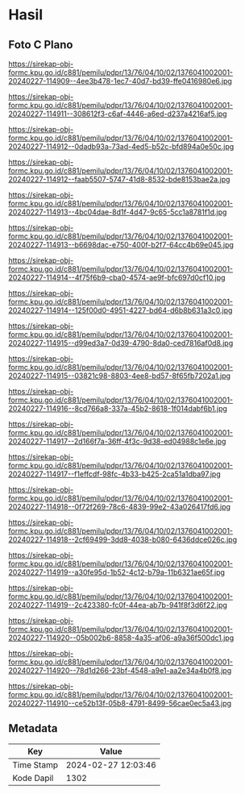 # Hasil

## Foto C Plano

https://sirekap-obj-formc.kpu.go.id/c881/pemilu/pdpr/13/76/04/10/02/1376041002001-20240227-114909--4ee3b478-1ec7-40d7-bd39-ffe0416980e6.jpg

https://sirekap-obj-formc.kpu.go.id/c881/pemilu/pdpr/13/76/04/10/02/1376041002001-20240227-114911--308612f3-c6af-4446-a6ed-d237a4216af5.jpg

https://sirekap-obj-formc.kpu.go.id/c881/pemilu/pdpr/13/76/04/10/02/1376041002001-20240227-114912--0dadb93a-73ad-4ed5-b52c-bfd894a0e50c.jpg

https://sirekap-obj-formc.kpu.go.id/c881/pemilu/pdpr/13/76/04/10/02/1376041002001-20240227-114912--faab5507-5747-41d8-8532-bde8153bae2a.jpg

https://sirekap-obj-formc.kpu.go.id/c881/pemilu/pdpr/13/76/04/10/02/1376041002001-20240227-114913--4bc04dae-8d1f-4d47-9c65-5cc1a8781f1d.jpg

https://sirekap-obj-formc.kpu.go.id/c881/pemilu/pdpr/13/76/04/10/02/1376041002001-20240227-114913--b6698dac-e750-400f-b2f7-64cc4b69e045.jpg

https://sirekap-obj-formc.kpu.go.id/c881/pemilu/pdpr/13/76/04/10/02/1376041002001-20240227-114914--4f75f6b9-cba0-4574-ae9f-bfc697d0cf10.jpg

https://sirekap-obj-formc.kpu.go.id/c881/pemilu/pdpr/13/76/04/10/02/1376041002001-20240227-114914--125f00d0-4951-4227-bd64-d6b8b631a3c0.jpg

https://sirekap-obj-formc.kpu.go.id/c881/pemilu/pdpr/13/76/04/10/02/1376041002001-20240227-114915--d99ed3a7-0d39-4790-8da0-ced7816af0d8.jpg

https://sirekap-obj-formc.kpu.go.id/c881/pemilu/pdpr/13/76/04/10/02/1376041002001-20240227-114915--03821c98-8803-4ee8-bd57-8f65fb7202a1.jpg

https://sirekap-obj-formc.kpu.go.id/c881/pemilu/pdpr/13/76/04/10/02/1376041002001-20240227-114916--8cd766a8-337a-45b2-8618-1f014dabf6b1.jpg

https://sirekap-obj-formc.kpu.go.id/c881/pemilu/pdpr/13/76/04/10/02/1376041002001-20240227-114917--2d166f7a-36ff-4f3c-9d38-ed04988c1e6e.jpg

https://sirekap-obj-formc.kpu.go.id/c881/pemilu/pdpr/13/76/04/10/02/1376041002001-20240227-114917--f1effcdf-98fc-4b33-b425-2ca51a1dba97.jpg

https://sirekap-obj-formc.kpu.go.id/c881/pemilu/pdpr/13/76/04/10/02/1376041002001-20240227-114918--0f72f269-78c6-4839-99e2-43a026417fd6.jpg

https://sirekap-obj-formc.kpu.go.id/c881/pemilu/pdpr/13/76/04/10/02/1376041002001-20240227-114918--2cf69499-3dd8-4038-b080-6436ddce026c.jpg

https://sirekap-obj-formc.kpu.go.id/c881/pemilu/pdpr/13/76/04/10/02/1376041002001-20240227-114919--a30fe95d-1b52-4c12-b79a-11b6321ae65f.jpg

https://sirekap-obj-formc.kpu.go.id/c881/pemilu/pdpr/13/76/04/10/02/1376041002001-20240227-114919--2c423380-fc0f-44ea-ab7b-941f8f3d6f22.jpg

https://sirekap-obj-formc.kpu.go.id/c881/pemilu/pdpr/13/76/04/10/02/1376041002001-20240227-114920--05b002b6-8858-4a35-af06-a9a36f500dc1.jpg

https://sirekap-obj-formc.kpu.go.id/c881/pemilu/pdpr/13/76/04/10/02/1376041002001-20240227-114920--78d1d266-23bf-4548-a9e1-aa2e34a4b0f8.jpg

https://sirekap-obj-formc.kpu.go.id/c881/pemilu/pdpr/13/76/04/10/02/1376041002001-20240227-114910--ce52b13f-05b8-4791-8499-56cae0ec5a43.jpg


## Metadata

| Key        | Value               |
| ---------- | ------------------- |
| Time Stamp | 2024-02-27 12:03:46 |
| Kode Dapil | 1302                |



